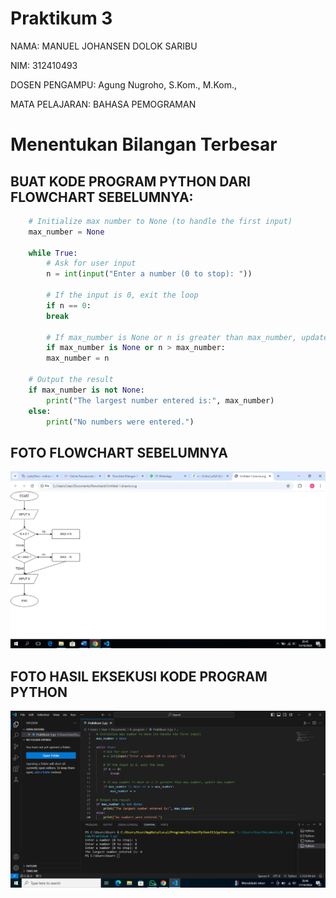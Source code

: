 # Praktikum 3

NAMA: MANUEL JOHANSEN DOLOK SARIBU

NIM: 312410493

DOSEN PENGAMPU: Agung Nugroho, S.Kom., M.Kom., 

MATA PELAJARAN: BAHASA PEMOGRAMAN 

# Menentukan Bilangan Terbesar

## BUAT KODE PROGRAM PYTHON DARI FLOWCHART SEBELUMNYA:

```python
    # Initialize max number to None (to handle the first input)
    max_number = None

    while True:
        # Ask for user input
        n = int(input("Enter a number (0 to stop): "))
    
        # If the input is 0, exit the loop
        if n == 0:
        break
    
        # If max_number is None or n is greater than max_number, update max_number
        if max_number is None or n > max_number:
        max_number = n

    # Output the result
    if max_number is not None:
        print("The largest number entered is:", max_number)
    else:
        print("No numbers were entered.")
```

## FOTO FLOWCHART SEBELUMNYA

![foto](https://github.com/Manueljds2311105/Praktikum-3/blob/fe52ba3a0d99559ab9ffa5cfa38de3701d30bca1/Flowchart%202.png?raw=true)

## FOTO HASIL EKSEKUSI KODE PROGRAM PYTHON

![foto](https://github.com/Manueljds2311105/Praktikum-3/blob/d4b890cb2d01ebbcc122dfbba2cb4421cd78cdb7/Hasil%20Eksekusi%20Kode%20Python.png?raw=true)
